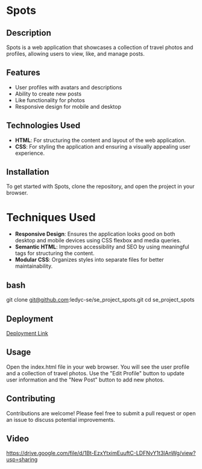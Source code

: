 # Spots

## Description

Spots is a web application that showcases a collection of travel photos and profiles, allowing users to view, like, and manage posts.

## Features

- User profiles with avatars and descriptions
- Ability to create new posts
- Like functionality for photos
- Responsive design for mobile and desktop

## Technologies Used

- **HTML**: For structuring the content and layout of the web application.
- **CSS**: For styling the application and ensuring a visually appealing user experience.

## Installation

To get started with Spots, clone the repository, and open the project in your browser.

# Techniques Used

- **Responsive Design**: Ensures the application looks good on both desktop and mobile devices using CSS flexbox and media queries.
- **Semantic HTML**: Improves accessibility and SEO by using meaningful tags for structuring the content.
- **Modular CSS**: Organizes styles into separate files for better maintainability.

## bash

git clone git@github.com:ledyc-se/se_project_spots.git
cd se_project_spots

## Deployment

[Deployment Link](https://ledyc-se.github.io/se_project_spots/)

## Usage

Open the index.html file in your web browser. You will see the user profile and a collection of travel photos. Use the "Edit Profile" button to update user information and the "New Post" button to add new photos.

## Contributing

Contributions are welcome! Please feel free to submit a pull request or open an issue to discuss potential improvements.

## Video

https://drive.google.com/file/d/1Bt-EzxYtximEuuftC-LDFNvY1t3lAnWg/view?usp=sharing
